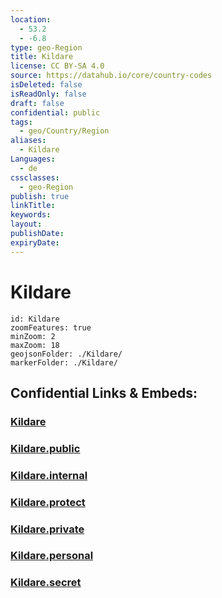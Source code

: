 ```yaml
---
location:
  - 53.2
  - -6.8
type: geo-Region
title: Kildare
license: CC BY-SA 4.0
source: https://datahub.io/core/country-codes
isDeleted: false
isReadOnly: false
draft: false
confidential: public
tags:
  - geo/Country/Region
aliases:
  - Kildare
Languages:
  - de
cssclasses:
  - geo-Region
publish: true
linkTitle:
keywords:
layout:
publishDate:
expiryDate:
---
```


# Kildare

```leaflet
id: Kildare
zoomFeatures: true 
minZoom: 2 
maxZoom: 18
geojsonFolder: ./Kildare/
markerFolder: ./Kildare/
```


## Confidential Links & Embeds: 

### [Kildare](/_Standards/Earth/Continent/Europe/Europe~North/Ireland/Ireland,Provinces/Leinster/Kildare.md) 

### [Kildare.public](/_public/Earth/Continent/Europe/Europe~North/Ireland/Ireland,Provinces/Leinster/Kildare.public.md) 

### [Kildare.internal](/_internal/Earth/Continent/Europe/Europe~North/Ireland/Ireland,Provinces/Leinster/Kildare.internal.md) 

### [Kildare.protect](/_protect/Earth/Continent/Europe/Europe~North/Ireland/Ireland,Provinces/Leinster/Kildare.protect.md) 

### [Kildare.private](/_private/Earth/Continent/Europe/Europe~North/Ireland/Ireland,Provinces/Leinster/Kildare.private.md) 

### [Kildare.personal](/_personal/Earth/Continent/Europe/Europe~North/Ireland/Ireland,Provinces/Leinster/Kildare.personal.md) 

### [Kildare.secret](/_secret/Earth/Continent/Europe/Europe~North/Ireland/Ireland,Provinces/Leinster/Kildare.secret.md)

